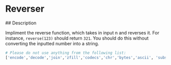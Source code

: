 # Reverser

## Description

Impliment the reverse function, which takes in input n and reverses it. For instance, `reverse(123)` should return `321`. You should do this without converting the inputted number into a string.

```python
# Please do not use anything from the following list:
['encode','decode','join','zfill','codecs','chr','bytes','ascii', 'substitute','template','bin', 'os','sys','re', '"', "'", 'str','repr', '%s', 'format', 'type', '__', '.keys','eval','exec','subprocess']
```
